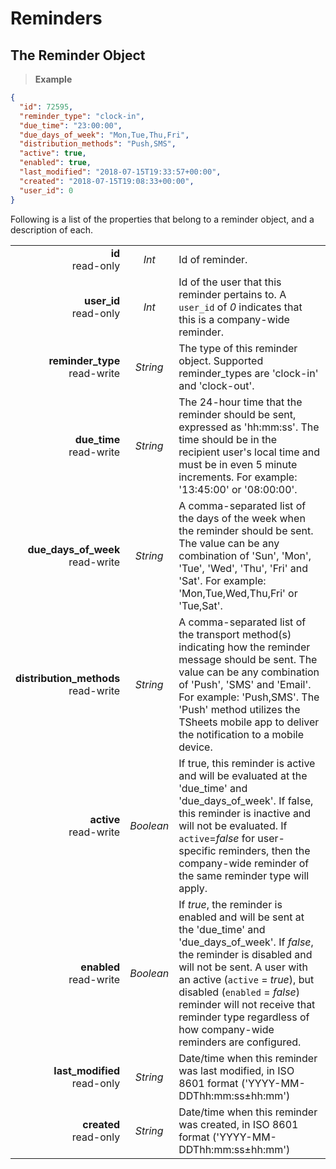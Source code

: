 # Reminders

## The Reminder Object

 > **Example**

```json
{
  "id": 72595,
  "reminder_type": "clock-in",
  "due_time": "23:00:00",
  "due_days_of_week": "Mon,Tue,Thu,Fri",
  "distribution_methods": "Push,SMS",
  "active": true,
  "enabled": true,
  "last_modified": "2018-07-15T19:33:57+00:00",
  "created": "2018-07-15T19:08:33+00:00",
  "user_id": 0
}
```

Following is a list of the properties that belong to a reminder object, and a description of each.

|                |             |             |
| -------------: | :---------: | ----------- |
| **id**<br/>read-only | _Int_ | Id of reminder. |
| **user_id**<br/>read-only | _Int_ | Id of the user that this reminder pertains to. A `user_id` of _0_ indicates that this is a company-wide reminder. |
| **reminder_type**<br/>read-write | _String_ | The type of this reminder object. Supported reminder_types are 'clock-in' and 'clock-out'. |
| **due_time**<br/>read-write | _String_ | The 24-hour time that the reminder should be sent, expressed as 'hh:mm:ss'. The time should be in the recipient user's local time and must be in even 5 minute increments. For example: '13:45:00' or '08:00:00'. |
| **due_days_of_week**<br/>read-write | _String_ | A comma-separated list of the days of the week when the reminder should be sent. The value can be any combination of 'Sun', 'Mon', 'Tue', 'Wed', 'Thu', 'Fri' and 'Sat'. For example: 'Mon,Tue,Wed,Thu,Fri' or 'Tue,Sat'. |
| **distribution_methods**<br/>read-write | _String_ | A comma-separated list of the transport method(s) indicating how the reminder message should be sent. The value can be any combination of 'Push', 'SMS' and 'Email'. For example: 'Push,SMS'. The 'Push' method utilizes the TSheets mobile app to deliver the notification to a mobile device. |
| **active**<br/>read-write | _Boolean_ | If true, this reminder is active and will be evaluated at the 'due_time' and 'due_days_of_week'. If false, this reminder is inactive and will not be evaluated. If `active`=_false_ for user-specific reminders, then the company-wide reminder of the same reminder type will apply. |
| **enabled**<br/>read-write | _Boolean_ |  If _true_, the reminder is enabled and will be sent at the 'due_time' and 'due_days_of_week'. If _false_, the reminder is disabled and will not be sent. A user with an active (`active` = _true_), but disabled (`enabled` = _false_) reminder will not receive that reminder type regardless of how company-wide reminders are configured. |
| **last_modified**<br/>read-only | _String_ | Date/time when this reminder was last modified, in ISO 8601 format ('YYYY-MM-DDThh:mm:ss±hh:mm') |
| **created**<br/>read-only | _String_ | Date/time when this reminder was created, in ISO 8601 format ('YYYY-MM-DDThh:mm:ss±hh:mm') |

